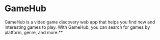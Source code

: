# GameHub

GameHub is a video game discovery web app that helps you find new and interesting games to play. With GameHub, you can search for games by platform, genre, and more.**
